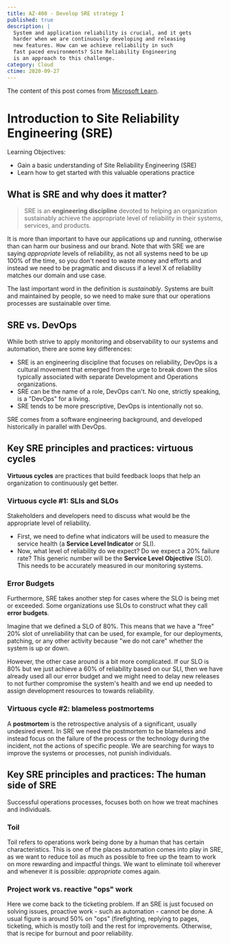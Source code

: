 ```yaml
---
title: AZ-400 - Develop SRE strategy I
published: true
description: |
  System and application reliability is crucial, and it gets
  harder when we are continuously developing and releasing
  new features. How can we achieve reliability in such
  fast paced environments? Site Reliability Engineering
  is an approach to this challenge. 
category: Cloud
ctime: 2020-09-27
---
```


The content of this post comes from [Microsoft Learn](https://docs.microsoft.com/en-us/learn/modules/intro-to-site-reliability-engineering/).

# Introduction to Site Reliability Engineering (SRE)

Learning Objectives:
* Gain a basic understanding of Site Reliability Engineering (SRE)
* Learn how to get started with this valuable operations practice

## What is SRE and why does it matter?

> SRE is an **engineering discipline** devoted to helping an organization sustainably achieve the appropriate level of reliability in their systems, services, and products.

It is more than important to have our applications up and running, otherwise than can harm our business and our brand. Note that with SRE we are saying *appropriate* levels of reliability, as not all systems need to be up 100% of the time, so you don't need to waste money and efforts and instead we need to be pragmatic and discuss if a level X of reliability matches our domain and use case.

The last important word in the definition is *sustainably*. Systems are built and maintained by people, so we need to make sure that our operations processes are sustainable over time.

## SRE vs. DevOps

While both strive to apply monitoring and observability to our systems and automation, there are some key differences:

* SRE is an engineering discipline that focuses on reliability, DevOps is a cultural movement that emerged from the urge to break down the silos typically associated with separate Development and Operations organizations.
* SRE can be the name of a role, DevOps can't. No one, strictly speaking, is a "DevOps" for a living.
* SRE tends to be more prescriptive, DevOps is intentionally not so.

SRE comes from a software engineering background, and developed historically in parallel with DevOps.

## Key SRE principles and practices: virtuous cycles

**Virtuous cycles** are practices that build feedback loops that help an organization to continuously get better.

### Virtuous cycle #1: SLIs and SLOs

Stakeholders and developers need to discuss what would be the appropriate level of reliability. 
* First, we need to define what indicators will be used to measure the service health (a **Service Level Indicator** or SLI).
* Now, what level of reliability do we expect? Do we expect a 20% failure rate? This generic number will be the **Service Level Objective** (SLO). This needs to be accurately measured in our monitoring systems.

### Error Budgets

Furthermore, SRE takes another step for cases where the SLO is being met or exceeded. Some organizations use SLOs to construct what they call **error budgets**.

Imagine that we defined a SLO of 80%. This means that we have a "free" 20% slot of unreliability that can be used, for example, for our deployments, patching, or any other activity because "we do not care" whether the system is up or down.

However, the other case around is a bit more complicated. If our SLO is 80% but we just achieve a 60% of reliability based on our SLI, then we have already used all our error budget and we might need to delay new releases to not further compromise the system's health and we end up needed to assign development resources to towards reliability.

### Virtuous cycle #2: blameless postmortems

A **postmortem** is the retrospective analysis of a significant, usually undesired event. In SRE we need the postmortem to be blameless and instead focus on the failure of the process or the technology during the incident, not the actions of specific people. We are searching for ways to improve the systems or processes, not punish individuals.

## Key SRE principles and practices: The human side of SRE

Successful operations processes, focuses both on how we treat machines and individuals.

### Toil

Toil refers to operations work being done by a human that has certain characteristics. This is one of the places automation comes into play in SRE, as we want to reduce toil as much as possible to free up the team to work on more rewarding and impactful things. We want to eliminate toil wherever and whenever it is possible: *appropriate* comes again.

### Project work vs. reactive "ops" work

Here we come back to the ticketing problem. If an SRE is just focused on solving issues, proactive work - such as automation - cannot be done. A usual figure is around 50% on "ops" (firefighting, replying to pages, ticketing, which is mostly toil) and the rest for improvements. Otherwise, that is recipe for burnout and poor reliability.
